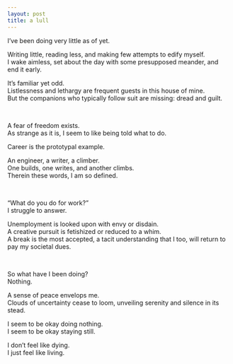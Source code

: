 ```yaml
---
layout: post
title: a lull
---
```


I’ve been doing very little as of yet.

Writing little, reading less, and making few attempts to edify myself. \
I wake aimless, set about the day with some presupposed meander, and end it early.

It’s familiar yet odd. \
Listlessness and lethargy are frequent guests in this house of mine. \
But the companions who typically follow suit are missing: dread and guilt.

<br>

A fear of freedom exists. \
As strange as it is, I seem to like being told what to do.

Career is the prototypal example.

An engineer, a writer, a climber. \
One builds, one writes, and another climbs. \
Therein these words, I am so defined.

<br>

“What do you do for work?” \
I struggle to answer.

Unemployment is looked upon with envy or disdain. \
A creative pursuit is fetishized or reduced to a whim. \
A break is the most accepted, a tacit understanding that I too, will return to pay my societal dues.

<br>

So what have I been doing? \
Nothing. 

A sense of peace envelops me. \
Clouds of uncertainty cease to loom, unveiling serenity and silence in its stead.

I seem to be okay doing nothing. \
I seem to be okay staying still.

I don’t feel like dying. \
I just feel like living.

